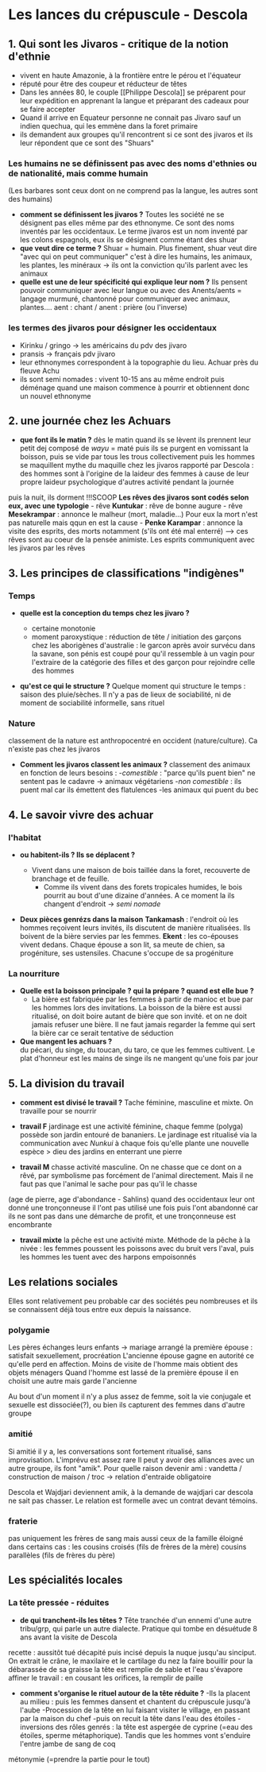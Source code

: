 # Les lances du crépuscule - Descola

## 1. Qui sont les Jivaros - critique de la notion d'ethnie
- vivent en haute Amazonie, à la frontière entre le pérou et l'équateur
- réputé pour être des coupeur et réducteur de têtes
- Dans les années 80, le couple [[Philippe Descola]] se préparent pour leur expédition en apprenant la langue et préparant des cadeaux pour se faire accepter
- Quand il arrive en Equateur personne ne connait pas Jivaro sauf un indien quechua, qui les emmène dans la foret primaire
- ils demandent aux groupes qu'il rencontrent si ce sont des jivaros et ils leur répondent que ce sont des "Shuars"

### Les humains ne se définissent pas avec des noms d'ethnies ou de nationalité, mais comme humain
(Les barbares sont ceux dont on ne comprend pas la langue, les autres sont des humains)
- **comment se définissent les jivaros ?**
  Toutes les société ne se désignent pas elles même par des ethnonyme. Ce sont des noms inventés par les occidentaux.  Le terme jivaros est un nom inventé par les colons espagnols, eux ils se désignent comme étant des shuar
- **que veut dire ce terme ?**
  Shuar = humain. Plus finement, shuar veut dire "avec qui on peut communiquer" c'est à dire les humains, les animaux, les plantes, les minéraux -> ils ont la conviction qu'ils parlent avec les animaux
- **quelle est une de leur spécificité qui explique leur nom ?**
   Ils pensent pouvoir communiquer avec leur langue ou avec des Anents/aents = langage murmuré, chantonné pour communiquer avec animaux, plantes....
		aent : chant / anent : prière (ou l'inverse)

### les termes des jivaros pour désigner les occidentaux
- Kirinku / gringo -> les américains du pdv des jivaro 
- pransis -> français pdv jivaro
- leur ethnonymes correspondent à la topographie du lieu. Achuar près du fleuve Achu
- ils sont semi nomades : vivent 10-15 ans au même endroit puis déménage quand une maison commence à pourrir et obtiennent donc un nouvel ethnonyme

## 2. une journée chez les Achuars
- **que font ils le matin ?**
  dès le matin quand ils se lèvent ils prennent leur petit dej composé de *wayu* = maté
  puis ils se purgent en vomissant la boisson, puis se vide par tous les trous collectivement
  puis les hommes se maquillent
	mythe du maquille chez les jivaros rapporté par Descola : des hommes sont à l'origine de la laideur des femmes à cause de leur propre laideur psychologique
d'autres activité pendant la journée

puis la nuit, ils dorment !!!SCOOP
**Les rêves des jivaros sont codés selon eux, avec une typologie**
	- rêve **Kuntukar** : rêve de bonne augure
	- rêve **Mesekrampar** : annonce le malheur (mort, maladie...) Pour eux la mort n'est pas naturelle mais qqun en est la cause
	- **Penke Karampar** : annonce la visite des esprits, des morts notamment (s'ils ont été mal enterré)
	 --> ces rêves sont au coeur de la pensée animiste. Les esprits communiquent avec les jivaros par les rêves

## 3. Les principes de classifications "indigènes"
### Temps
- **quelle est la conception du temps chez les jivaro ?**
   - certaine monotonie
   - moment paroxystique : réduction de tête / initiation des garçons 
	chez les aborigènes d'australie : le garcon après avoir survécu dans la savane, son pénis est coupé pour qu'il ressemble à un vagin pour l'extraire de la catégorie des filles et des garçon pour rejoindre celle des hommes

- **qu'est ce qui le structure ?**
  Quelque moment qui structure le temps : saison des pluie/sèches. Il n'y a pas de lieux de sociabilité, ni de moment de sociabilité informelle, sans rituel

### Nature
classement de la nature est anthropocentré en occident (nature/culture). Ca n'existe pas chez les jivaros
- **Comment les jivaros classent les animaux ?**
  classement des animaux en fonction de leurs besoins :
	-*comestible* : "parce qu'ils puent bien" ne sentent pas le cadavre -> animaux végétariens
	-*non comestible* : ils puent mal car ils émettent des flatulences 
	-les animaux qui puent du bec
## 4. Le savoir vivre des achuar
### l'habitat
- **ou habitent-ils ? Ils se déplacent ?**
  - Vivent dans une maison de bois taillée dans la foret, recouverte de branchage et de feuille. 
    - Comme ils vivent dans des forets tropicales humides, le bois pourrit au bout d'une dizaine d'années. A ce moment la ils changent d'endroit -> *semi nomade*
  
- **Deux pièces genrézs dans la maison**
		**Tankamash** : l'endroit où les hommes reçoivent leurs invités, ils discutent de manière ritualisées. Ils boivent de la bière servies par les femmes.
		**Ekent** : les co-épouses vivent dedans. Chaque épouse a son lit, sa meute de chien, sa progéniture, ses ustensiles. Chacune s'occupe de sa progéniture

### La nourriture
- **Quelle est la boisson principale ? qui la prépare ? quand est elle bue ?**
  - La bière est fabriquée par les femmes à partir de manioc et bue par les hommes lors des invitations. La boisson de la bière est aussi ritualisé, on doit boire autant de bière que son invité. et on ne doit jamais refuser une bière. Il ne faut jamais regarder la femme qui sert la bière car ce serait tentative de séduction
- **Que mangent les achuars ?**  
   du pécari, du singe, du toucan, du taro, ce que les femmes cultivent.
	Le plat d'honneur est les mains de singe
	ils ne mangent qu'une fois par jour
## 5. La division du travail
- **comment est divisé le travail ?**
  Tache féminine, masculine et mixte. On travaille pour se nourrir

- **travail F**
  jardinage est une activité féminine, chaque femme (polyga) possède son jardin entouré de bananiers. Le jardinage est ritualisé via la communication avec *Nunkui* à chaque fois qu'elle plante une nouvelle espèce > dieu des jardins en enterrant une pierre
- **travail M**
  chasse activité masculine. On ne chasse que ce dont on a rêvé, par symbolisme pas forcément de l'animal directement. Mais il ne faut pas que l'animal le sache pour pas qu'il le chasse

(age de pierre, age d'abondance - Sahlins)
quand des occidentaux leur ont donné une tronçonneuse il l'ont pas utilisé une fois puis l'ont abandonné car ils ne sont pas dans une démarche de profit, et une tronçonneuse est encombrante

- **travail mixte**
  la pêche est une activité mixte. Méthode de la pêche à la nivée : les femmes poussent les poissons avec du bruit vers l'aval, puis les hommes les tuent avec des harpons empoisonnés
## Les relations sociales
Elles sont relativement peu probable car des sociétés peu nombreuses et ils se connaissent déjà tous entre eux depuis la naissance. 
### polygamie
Les pères échanges leurs enfants -> mariage arrangé
la première épouse : satisfait sexuellement, procréation
L'ancienne épouse gagne en autorité ce qu'elle perd en affection. Moins de visite de l'homme mais obtient des objets ménagers
Quand l'homme est lassé de la première épouse il en choisit une autre mais garde l'ancienne

Au bout d'un moment il n'y a plus assez de femme, soit la vie conjugale et sexuelle est dissociée(?), ou bien ils capturent des femmes dans d'autre groupe
### amitié
Si amitié il y a, les conversations sont fortement ritualisé, sans improvisation. L'imprévu est assez rare
Il peut y avoir des alliances avec un autre groupe, ils font "amik". Pour quelle raison devenir ami :
vandetta / construction de maison / troc -> relation d'entraide obligatoire

Descola et Wajdjari deviennent amik, à la demande de wajdjari car descola ne sait pas chasser. Le relation est formelle avec un contrat devant témoins. 
### fraterie
pas uniquement les frères de sang mais aussi ceux de la famille éloigné dans certains cas :
les cousins croisés (fils de frères de la mère)
cousins parallèles (fils de frères du père)

## Les spécialités locales
### La tête pressée - réduites
- **de qui tranchent-ils les têtes ?**
  Tête tranchée d'un ennemi d'une autre tribu/grp, qui parle un autre dialecte. Pratique qui tombe en désuétude 8 ans avant la visite de Descola

recette :
aussitôt tué décapité puis incisé depuis la nuque jusqu'au sinciput.
On extrait le crâne, le maxilaire et le cartilage du nez
la faire bouillir pour la débarassée de sa graisse
la tête est remplie de sable et l'eau s'évapore
affiner le travail : en cousant les orifices, la remplir de paille

- **comment s'organise le rituel autour de la tête réduite ?**
  -Ils la placent au milieu : puis les femmes dansent et chantent du crépuscule jusqu'à l'aube
  -Procession de la tête en lui faisant visiter le village, en passant par la maison du chef
  -puis on recuit la tête dans l'eau des étoiles
  -inversions des rôles genrés : la tête est aspergée de cyprine (=eau des étoiles, sperme métaphorique). Tandis que les hommes vont s'enduire l'entre jambe de sang de coq 

métonymie (=prendre la partie pour le tout)